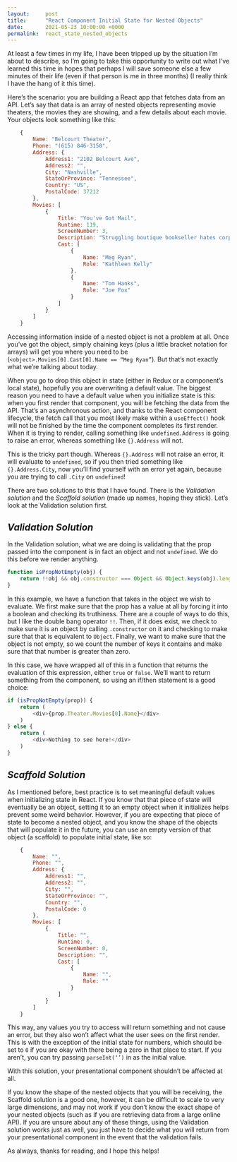 ```yaml
---
layout:     post
title:      "React Component Initial State for Nested Objects"
date:       2021-05-23 10:00:00 +0000
permalink:  react_state_nested_objects
---
```


At least a few times in my life, I have been tripped up by the situation I’m about to describe, so I’m going to take this opportunity to write out what I’ve learned this time in hopes that perhaps I will save someone else a few minutes of their life (even if that person is me in three months) (I really think I have the hang of it this time).

Here’s the scenario: you are building a React app that fetches data from an API. Let’s say that data is an array of nested objects representing movie theaters, the movies they are showing, and a few details about each movie. Your objects look something like this:

```js
    {
        Name: "Belcourt Theater",
        Phone: "(615) 846-3150",
        Address: {
            Address1: "2102 Belcourt Ave",
            Address2: "",
            City: "Nashville",
            StateOrProvince: "Tennessee",
            Country: "US",
            PostalCode: 37212
        },
        Movies: [
            {
                Title: "You've Got Mail",
                Runtime: 119,
                ScreenNumber: 3,
                Description: "Struggling boutique bookseller hates corporate chain store owner that just moved in across the street.",
                Cast: [
                    {
                        Name: "Meg Ryan",
                        Role: "Kathleen Kelly"
                    },
                    {
                        Name: "Tom Hanks",
                        Role: "Joe Fox"
                    }
                ]
            }
        ]
    }

```


Accessing information inside of a nested object is not a problem at all. Once you’ve got the object, simply chaining keys (plus a little bracket notation for arrays) will get you where you need to be (`<object>.Movies[0].Cast[0].Name == “Meg Ryan”`). But that’s not exactly what we’re talking about today. 

When you go to drop this object in state (either in Redux or a component’s local state), hopefully you are overwriting a default value. The biggest reason you need to have a default value when you initialize state is this: when you first render that component, you will be fetching the data from the API. That’s an asynchronous action, and thanks to the React component lifecycle, the fetch call that you most likely make within a `useEffect()` hook will not be finished by the time the component completes its first render. When it is trying to render, calling something like `undefined.Address` is going to raise an error, whereas something like `{}.Address` will not.

This is the tricky part though. Whereas `{}.Address` will not raise an error, it will evaluate to `undefined`, so if you then tried something like `{}.Address.City`, now you’ll find yourself with an error yet again, because you are trying to call `.City` on `undefined`!

There are two solutions to this that I have found. There is the *Validation solution* and the *Scaffold solution* (made up names, hoping they stick). Let’s look at the Validation solution first.

*Validation Solution*
---

In the Validation solution, what we are doing is validating that the prop passed into the component is in fact an object and not `undefined`. We do this before we render anything. 

```js
function isPropNotEmpty(obj) {
    return !!obj && obj.constructor === Object && Object.keys(obj).length > 0;
}
```

In this example, we have a function that takes in the object we wish to evaluate. We first make sure that the prop has a value at all by forcing it into a boolean and checking its truthiness. There are a couple of ways to do this, but I like the double bang operator `!!`. Then, if it does exist, we check to make sure it is an object by calling `.constructor` on it and checking to make sure that that is equivalent to `Object`. Finally, we want to make sure that the object is not empty, so we count the number of keys it contains and make sure that that number is greater than zero. 

In this case, we have wrapped all of this in a function that returns the evaluation of this expression, either `true` or `false`. We’ll want to return something from the component, so using an if/then statement is a good choice:

```js
if (isPropNotEmpty(prop)) {
    return (
        <div>{prop.Theater.Movies[0].Name}</div>
    )
} else {
    return (
        <div>Nothing to see here!</div>
    )
}
```

*Scaffold Solution*
---

As I mentioned before, best practice is to set meaningful default values when initializing state in React. If you know that that piece of state will eventually be an object, setting it to an empty object when it initializes helps prevent some weird behavior. However, if you are expecting that piece of state to become a nested object, and you know the shape of the objects that will populate it in the future, you can use an empty version of that object (a scaffold) to populate initial state, like so:

```js
    {
        Name: "",
        Phone: "",
        Address: {
            Address1: "",
            Address2: "",
            City: "",
            StateOrProvince: "",
            Country: "",
            PostalCode: 0
        },
        Movies: [
            {
                Title: "",
                Runtime: 0,
                ScreenNumber: 0,
                Description: "",
                Cast: [
                    {
                        Name: "",
                        Role: ""
                    }
                ]
            }
        ]
    }

```

This way, any values you try to access will return something and not cause an error, but they also won’t affect what the user sees on the first render. This is with the exception of the initial state for numbers, which should be set to `0` if you are okay with there being a zero in that place to start. If you aren’t, you can try passing `parseInt(‘’)` in as the initial value. 

With this solution, your presentational component shouldn’t be affected at all. 

If you know the shape of the nested objects that you will be receiving, the Scaffold solution is a good one, however, it can be difficult to scale to very large dimensions, and may not work if you don’t know the exact shape of your nested objects (such as if you are retrieving data from a large online API). If you are unsure about any of these things, using the Validation solution works just as well, you just have to decide what you will return from your presentational component in the event that the validation fails.

As always, thanks for reading, and I hope this helps!